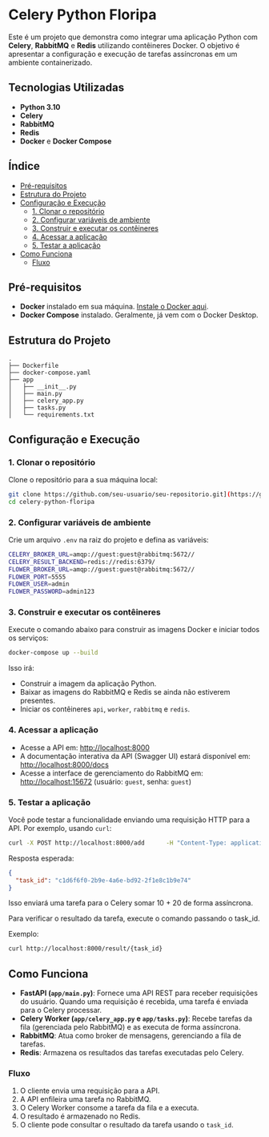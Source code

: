 
# Celery Python Floripa

Este é um projeto que demonstra como integrar uma aplicação Python com **Celery**, **RabbitMQ** e **Redis** utilizando contêineres Docker. O objetivo é apresentar a configuração e execução de tarefas assíncronas em um ambiente containerizado.

## Tecnologias Utilizadas

- **Python 3.10**
- **Celery**
- **RabbitMQ**
- **Redis**
- **Docker** e **Docker Compose**

## Índice

- [Pré-requisitos](#pré-requisitos)
- [Estrutura do Projeto](#estrutura-do-projeto)
- [Configuração e Execução](#configuração-e-execução)
  - [1. Clonar o repositório](#1-clonar-o-repositório)
  - [2. Configurar variáveis de ambiente](#2-configurar-variáveis-de-ambiente-opcional)
  - [3. Construir e executar os contêineres](#3-construir-e-executar-os-contêineres)
  - [4. Acessar a aplicação](#4-acessar-a-aplicação)
  - [5. Testar a aplicação](#5-testar-a-aplicação)
- [Como Funciona](#como-funciona)
  - [Fluxo](#fluxo)

## Pré-requisitos

- **Docker** instalado em sua máquina. [Instale o Docker aqui](https://www.docker.com/get-started).
- **Docker Compose** instalado. Geralmente, já vem com o Docker Desktop.

## Estrutura do Projeto

```plaintext
.
├── Dockerfile
├── docker-compose.yaml
├── app
│   ├── __init__.py
│   ├── main.py
│   ├── celery_app.py
│   ├── tasks.py
│   └── requirements.txt
```

## Configuração e Execução

### 1. Clonar o repositório

Clone o repositório para a sua máquina local:

```bash
git clone https://github.com/seu-usuario/seu-repositorio.git](https://github.com/escobar-felipe/celery-python-floripa
cd celery-python-floripa
```

### 2. Configurar variáveis de ambiente

Crie um arquivo `.env` na raiz do projeto e defina as variáveis:
```bash
CELERY_BROKER_URL=amqp://guest:guest@rabbitmq:5672//
CELERY_RESULT_BACKEND=redis://redis:6379/
FLOWER_BROKER_URL=amqp://guest:guest@rabbitmq:5672//
FLOWER_PORT=5555
FLOWER_USER=admin
FLOWER_PASSWORD=admin123
```

### 3. Construir e executar os contêineres

Execute o comando abaixo para construir as imagens Docker e iniciar todos os serviços:

```bash
docker-compose up --build
```

Isso irá:

- Construir a imagem da aplicação Python.
- Baixar as imagens do RabbitMQ e Redis se ainda não estiverem presentes.
- Iniciar os contêineres `api`, `worker`, `rabbitmq` e `redis`.

### 4. Acessar a aplicação

- Acesse a API em: [http://localhost:8000](http://localhost:8000)
- A documentação interativa da API (Swagger UI) estará disponível em: [http://localhost:8000/docs](http://localhost:8000/docs)
- Acesse a interface de gerenciamento do RabbitMQ em: [http://localhost:15672](http://localhost:15672) (usuário: `guest`, senha: `guest`)

### 5. Testar a aplicação

Você pode testar a funcionalidade enviando uma requisição HTTP para a API. Por exemplo, usando `curl`:

```bash
curl -X POST http://localhost:8000/add      -H "Content-Type: application/json"      -d '{"x": 10, "y": 20}'
```

Resposta esperada:

```json
{
  "task_id": "c1d6f6f0-2b9e-4a6e-bd92-2f1e8c1b9e74"
}
```

Isso enviará uma tarefa para o Celery somar 10 + 20 de forma assíncrona.

Para verificar o resultado da tarefa, execute o comando passando o task_id.

Exemplo:

```bash
curl http://localhost:8000/result/{task_id}
```

## Como Funciona

- **FastAPI (`app/main.py`)**: Fornece uma API REST para receber requisições do usuário. Quando uma requisição é recebida, uma tarefa é enviada para o Celery processar.
- **Celery Worker (`app/celery_app.py` e `app/tasks.py`)**: Recebe tarefas da fila (gerenciada pelo RabbitMQ) e as executa de forma assíncrona.
- **RabbitMQ**: Atua como broker de mensagens, gerenciando a fila de tarefas.
- **Redis**: Armazena os resultados das tarefas executadas pelo Celery.

### Fluxo

1. O cliente envia uma requisição para a API.
2. A API enfileira uma tarefa no RabbitMQ.
3. O Celery Worker consome a tarefa da fila e a executa.
4. O resultado é armazenado no Redis.
5. O cliente pode consultar o resultado da tarefa usando o `task_id`.
